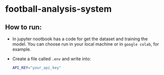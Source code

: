 # football-analysis-system

## How to run:

- In jupyter nootbook has a code for get the dataset and training the model. You can choose run in your local machine or in `google colab`, for example.

- Create a file called `.env` and write into:
    ```bash
    API_KEY="your_api_key"
    ```
